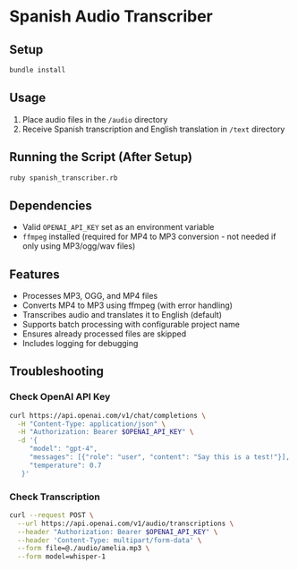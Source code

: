 # Spanish Audio Transcriber

## Setup
```bash
bundle install
```

## Usage
1. Place audio files in the `/audio` directory
2. Receive Spanish transcription and English translation in `/text` directory

## Running the Script (After Setup)
```bash
ruby spanish_transcriber.rb
```

## Dependencies
- Valid `OPENAI_API_KEY` set as an environment variable
- `ffmpeg` installed (required for MP4 to MP3 conversion - not needed if only using MP3/ogg/wav files)

## Features
- Processes MP3, OGG, and MP4 files
- Converts MP4 to MP3 using ffmpeg (with error handling)
- Transcribes audio and translates it to English (default)
- Supports batch processing with configurable project name
- Ensures already processed files are skipped
- Includes logging for debugging

## Troubleshooting

### Check OpenAI API Key
```bash
curl https://api.openai.com/v1/chat/completions \
  -H "Content-Type: application/json" \
  -H "Authorization: Bearer $OPENAI_API_KEY" \
  -d '{
     "model": "gpt-4",
     "messages": [{"role": "user", "content": "Say this is a test!"}],
     "temperature": 0.7
   }'
```

### Check Transcription
```bash
curl --request POST \
  --url https://api.openai.com/v1/audio/transcriptions \
  --header "Authorization: Bearer $OPENAI_API_KEY" \
  --header 'Content-Type: multipart/form-data' \
  --form file=@./audio/amelia.mp3 \
  --form model=whisper-1
```